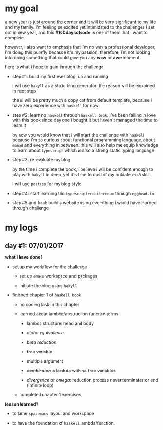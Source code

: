 my goal
=======

a new year is just around the corner and it will be very significant to my life and my family. i'm feeling so excited yet intimidated to the challenges I set out in new year, and this **\#100daysofcode** is one of them that i want to complete.

however, i also want to emphasis that i'm no way a professional developer, i'm doing this purefly because it's my passion. therefore, i'm not looking into doing something that could give you any **wow** or **awe** moment.

here is what i hope to gain through the challenge

-   step \#1: build my first ever blog, up and running

    i will use `hakyll` as a static blog generator. the reason will be explained in next step

    the ui will be pretty much a copy cat from default template, because i have zero experience with `haskell` for now

-   step \#2: learning `haskell` through `haskell book`, i've been falling in love with this book since day one i bought it but haven't managed the time to learn it

    by now you would know that i will start the challenge with `haskell` because i'm so curious about functional programming language, about `monad` and everything in between. this will also help me equip knowledge to learn about `typescript` which is also a strong static typing language

-   step \#3: re-evaluate my blog

    by the time i complete the book, i believe i will be confident enough to play with `hakyll` in deep, yet it's time to dust of my outdate `css3` skill.

    i will use `postcss` for my blog style

-   step \#4: start learning trio `typescript+react+redux` through `egghead.io`

-   step \#5 and final: build a website using everything i would have learned through challenge

my logs
=======

day \#1: 07/01/2017
-------------------

**what i have done?**

-   set up my workflow for the challenge

    -   set up `emacs` workspace and packages

    -   initiate the blog using `hakyll`

-   finished chapter 1 of `haskell book`

    -   no coding task in this chapter

    -   learned about lambda/abstraction function terms

        -   lambda structure: head and body

        -   *alpha equivalence*

        -   *beta reduction*

        -   free variable

        -   multiple argument

        -   *combinator*: a lambda with no free variables

        -   *divergence* or *omega*: reduction process never terminates or end (infinite loop)

    -   completed chapter 1 exercises

**lesson learned?**

-   to tame `spacemacs` layout and workspace

-   to have the foundation of `haskell` lambda/function.


